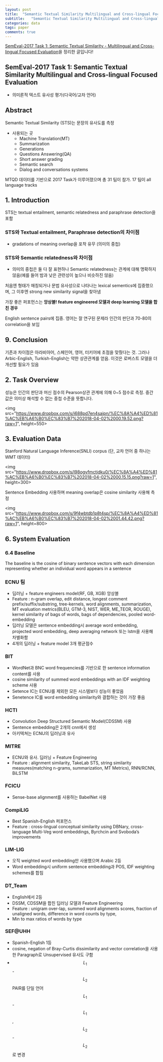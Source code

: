 ```yaml
---
layout: post
title:  "Semantic Textual Similarity Multilingual and Cross-lingual Focused Evaluation 리뷰"
subtitle:   "Semantic Textual Similarity Multilingual and Cross-lingual Focused Evaluation 리뷰"
categories: data
tags: paper
comments: true
---
```

[
SemEval-2017 Task 1: Semantic Textual Similarity - Multilingual and Cross-lingual Focused Evaluation](https://arxiv.org/abs/1708.00055)을 정리한 글입니다!

## SemEval-2017 Task 1: Semantic Textual Similarity Multilingual and Cross-lingual Focused Evaluation

- 의미론적 텍스트 유사성 평가(다국어/교차 언어)

## Abstract
Semantic Textual Similarity (STS)는 문장의 유사도를 측정

- 사용되는 곳
	- Machine Translation(MT)
	- Summarization
	- Generations
	- Questions Answering(QA)
	- Short answer grading
	- Semantic search
	- Dialog and conversations systems
	
MTQD 데이터를 기반으로 2017 Task가 이루어졌으며 총 31 팀이 참가. 17 팀이 all language tracks

## 1. Introduction
STS는 textual entailment, semantic relatedness and paraphrase detection을 포함

### STS와 Textual entailment, Paraphrase detection의 차이점
- gradations of meaning overlap을 포착 유무 (의미의 중첩)

### STS와 Semantic relatedness와 차이점
- 의미의 중첩은 둘 다 잘 표현하나 Semantic relatedness는 관계에 대해 명확하지 않음(예를 들어 밤과 낮은 관련성이 높으나 비슷하진 않음)


처음엔 형태가 매칭되거나 문법 유사성으로 나타나는 lexical sementics에 집중했으며, 그 이후엔 strong new similarity signal을 찾아냄  

가장 좋은 퍼포먼스는 **앙상블! feature engineered 모델과 deep learning 모델을 합친 경우**

English sentence pairs에 집중. 영어는 잘 연구된 문제라 인간의 판단과 70-80의 correlation을 보임

## 9. Conclusion
기존과 차이점은 아라비아어, 스페인어, 영어, 터키어에 초점을 맞췄다는 것. 그러나 Arbic-English, Turkish-English는 약한 상관관계를 얻음. 이것은 로버스트 모델을 더 개선할 필요가 있음

## 2. Task Overview
성능은 인간의 판단과 머신 점수의 Pearson상관 관계에 의해 0~5 점수로 측정. 중간 값은 의미상 해석할 수 없는 중첩 수준을 뜻합니다. 

<img src="https://www.dropbox.com/s/i688pd7en4saipn/%EC%8A%A4%ED%81%AC%EB%A6%B0%EC%83%B7%202018-04-02%2000.19.52.png?raw=1", height=550>


## 3. Evaluation Data
Stanford Natural Language Inference(SNLI) corpus (단, 교차 언어 중 하나는 WMT 데이터)

<img src="https://www.dropbox.com/s/l98ogyfmctjdku0/%EC%8A%A4%ED%81%AC%EB%A6%B0%EC%83%B7%202018-04-02%2000.15.15.png?raw=1", height=300>


Sentence Embedding 사용하며 meaning overlap은 cosine similarity 사용해 측정

<img src="https://www.dropbox.com/s/9f4wbtdb1p8t4sp/%EC%8A%A4%ED%81%AC%EB%A6%B0%EC%83%B7%202018-04-02%2001.44.42.png?raw=1", height=800>


## 6. System Evaluation
### 6.4 Baseline
The baseline is the cosine of binary sentence vectors with each dimension representing whether an individual word appears in a sentence


### ECNU 팀
- 딥러닝 + feature engineers model(RF, GB, XGB) 앙상블
- Feature : n-gram overlap, edit distance, longest comment prefix/suffix/substring, tree-kernels, word alignments, summarization, MT evaluation metrics(BLEU, GTM-3, NIST, WER, ME_TEOR, ROUGE), kernel similarity of bags of words, bags of dependencies, pooled word-embedding
- 딥러닝 모델은 sentence embedding시 average word embedding, projected word embedding, deep averaging network 또는 lstm을 사용해 차별화함
- 4개의 딥러닝 + feature model 3개 평균점수

### BIT
- WordNet과 BNC word frequencies를 기반으로 한 sentence information content를 사용
- cosine similarity of summed word embeddings with an IDF weighting scheme 사용
- Setence IC는 ECNU를 제외한 모든 시스템보다 성능이 좋았음
- Senetence IC를 word embedding similarity와 결합하는 것이 가장 좋음


### HCTI
- Convolution Deep Structured Semantic Model(CDSSM) 사용
- Sentence embedding은 2개의 cnn에서 생성
- 아키텍쳐는 ECNU의 딥러닝과 유사

### MITRE
- ECNU와 유사. 딥러닝 + Feature Engineering
- Feature : alignment similarity, TakeLab STS, string similarity measures(matching n-grams, summarization, MT Metrics), RNN/RCNN, BiLSTM

### FCICU
- Sense-base alignment를 사용하는 BabelNet 사용

### CompiLIG
- Best Spanish-English 퍼포먼스
- Feature : cross-lingual conceptual similarity using DBNary, cross-language Multi-Veg word embeddings, Byrchcin and Svoboda’s improvements

### LIM-LIG
- 오직 weighted word embedding만 사용했으며 Arabic 2등
- Word embedding시 uniform sentence embedding과 POS, IDF weighting schemes를 합침

### DT_Team
- English에서 2등
- DSSM, CDSSM을 합친 딥러닝 모델과 Feature Engineering 
- Feature : unigram over-lap, summed word alignments scores, fraction of unaligned words, difference in word counts by type,
- Min to max ratios of words by type

### SEF@UHH
- Spanish-English 1등
- cosine, negation of Bray-Curtis dissimilarity and vector correlation을 사용한 Paragraph로 Unsupervised 유사도 구함
- $$L_1$$-$$L_2$$ PAIR를 단일 언어 $$L_1$$-$$L_1$$, $$L_2$$-$$L_2$$로 변경 
